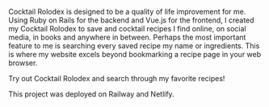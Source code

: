 Cocktail Rolodex is designed to be a quality of life improvement for me.
Using Ruby on Rails for the backend and Vue.js for the frontend, I created
my Cocktail Rolodex to save and cocktail recipes I find online, on social media,
in books and anywhere in between. Perhaps the most important feature to me is
searching every saved recipe my name or ingredients.
This is where my website excels beyond bookmarking a recipe page in your web browser.

Try out Cocktail Rolodex and search through my favorite recipes!

This project was deployed on Railway and Netlify.
